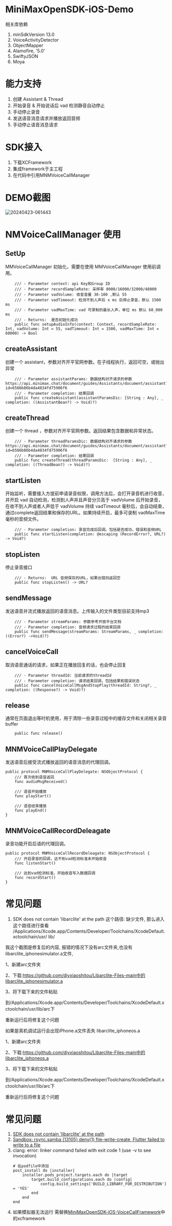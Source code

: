 # MiniMaxOpenSDK-iOS-Demo
相关库依赖
1. minSdkVersion 13.0
2. VoiceActivityDetector
3. ObjectMapper
4. Alamofire, '5.0'
5. SwiftyJSON
6. Moya

# 能力支持
1. 创建 Assistant & Thread
2. 开始录音 & 开始说话后 vad 检测静音自动停止
3. 手动停止录音
4. 发送语音消息请求并播放返回音频
5. 手动停止语音消息请求

# SDK接入
1. 下载XCFramework
2. 集成framework于主工程
3. 在代码中引用MNMVoiceCallManager

# DEMO截图
![20240423-061443](https://github.com/leopardBaozi/MiniMaxOpenSDK-iOS-Demo/assets/167817290/4cc50fda-14f8-4eac-8378-1b525100de48)

# NMVoiceCallManager 使用
## SetUp
MMVoiceCallManager 初始化，需要在使用 MMVoiceCallManager 使用前调用。
```
    /// - Parameter context: api Key和Group ID
    /// - Parameter recordSampleRate: 采样率 8000/16000/32000/48000
    /// - Parameter vadVolume: 收音音量 30-100 ,默认 55
    /// - Parameter vadTimeout: 检测不到人声后 x ms 后停止录音，默认 1500 ms
    /// - Parameter vadMaxTime: vad 可录制的最长人声，单位 ms 默认 60_000 ms
    /// - Returns:  是否初始化成功
    public func setupAudioInfo(context: Context, recordSampleRate: Int, vadVolume: Int = 55, vadTimeout: Int = 1500, vadMaxTime: Int = 60000) -> Bool 
```

## createAssistant
创建一个 assistant，参数对齐开平官网参数。在子线程执行，返回可空，或抛出异常
```
    /// - Parameter assistantParams: 数据结构对齐请求的参数 https://api.minimax.chat/document/guides/Assistants/document/assistant?id=6586b86b4da4834fd75906f6
    /// - Parameter completion: 结果回调
    public func createAssistant(assistantParamsDic: [String : Any], _ completion: ((AssistantBean?) -> Void)?) 
```

## createThread
创建一个 thread ，参数对齐开平官网参数。返回结果包含数据和异常状态。
```
    /// - Parameter threadParamsDic: 数据结构对齐请求的参数 https://api.minimax.chat/document/guides/Assistants/document/assistant?id=6586b86b4da4834fd75906f6
    /// - Parameter completion: 结果回调
    public func createThread(threadParamsDic:  [String : Any], _ completion: ((ThreadBean?) -> Void)?) 
```

## startListen
开始监听，需要接入方提前申请录音权限，调用方法后，会打开录音机进行收音，并开启 vad 自动检测，检测到人声并且声音分贝高于 vadVolume 后开始录音，在收不到人声或者人声低于 vadVolume 持续 vadTimeout 毫秒后，会自动结束，通过complete返回结果和保存的URL。如果持续开启，最多可录制 vadMaxTime 毫秒的音频文件。
```
    /// - Parameter completion: 录音完成后回调。包括是否成功，错误和音频URL
    public func startListen(completion: @escaping (RecordError?, URL?) -> Void?) 
```

## stopListen
停止录音接口
```
    /// - Returns:  URL 音频保存的URL，如果出错则返回空
    public func stopListen() -> URL?
```

## sendMessage
发送语音并流式播放返回的语音消息。上传输入的文件类型目前支持mp3
```
    /// - Parameter streamParams: 参数参考开放平台文档
    /// - Parameter completion: 音频请求过程的结束回调
    public func sendMessage(streamParams: StreamParams, _ completion: ((Error?) ->Void)?) 
```

## cancelVoiceCall
取消语音通话的请求，如果正在播放回复的话，也会停止回复
```
    /// - Parameter threadId: 当前请求的threadId
    /// - Parameter completion: 请求结束回调，包括结果和错误状态
    public func cancelVoiceCallMsgAndStopPlay(threadId: String?, _ completion: ((Response?) -> Void)?)
```

## release
通常在页面退出等时机使用，用于清除一些录音过程中的缓存文件和关闭相关录音buffer
```
    public func release() 
```

## MNMVoiceCallPlayDelegate
发送语音后接受流式播放返回的语音消息的代理回调。
```
public protocol MNMVoiceCallPlayDelegate: NSObjectProtocol {
    /// 首次收到语音返回
    func audioMsgReceived()
    
    /// 语音开始播放
    func playStart()
    
    /// 语音结束播放
    func playEnd()
}
```

## MNMVoiceCallRecordDeleagate
录音功能开启后语的代理回调。
```
public protocol MNMVoiceCallRecordDeleagate: NSObjectProtocol {
    /// 开启录音的回调，达不到vad检测标准未开始收音
    func listenStart()
    
    /// 达到vad检测标准，开始收音写入数据回调
    func recordStart()
}
```
# 常见问题
1. SDK does not contain 'libarclite' at the path
这个路径: 缺少文件, 那么进入这个路径进行查看
/Applications/Xcode.app/Contents/Developer/Toolchains/XcodeDefault.xctoolchain/usr/ 
lib/



我这个截图是修复后的内容, 报错的情况下没有arc文件夹,也没有libarclite_iphonesimulator.a文件,

1、新建arc文件夹

2、下载:https://github.com/diyxiaoshitou/Libarclite-Files-main中的libarclite_iphonesimulator.a

3、将下载下来的文件粘贴

到/Applications/Xcode.app/Contents/Developer/Toolchains/XcodeDefault.xctoolchain/usr/lib/arc下

重新运行后将修复这个问题


如果是真机调试运行会出现iPhone.a文件丢失
libarclite_iphoneos.a

1、新建arc文件夹

2、下载:https://github.com/diyxiaoshitou/Libarclite-Files-main中的libarclite_iphoneos.a

3、将下载下来的文件粘贴

到/Applications/Xcode.app/Contents/Developer/Toolchains/XcodeDefault.xctoolchain/usr/lib/arc下

重新运行后将修复这个问题
 


# 常见问题

1. [SDK does not contain 'libarclite' at the path](https://github.com/yuehuig/libarclite)
2. [Sandbox: rsync.samba (13105) deny(1) file-write-create, Flutter failed to write to a file](https://stackoverflow.com/questions/76590131/error-while-build-ios-app-in-xcode-sandbox-rsync-samba-13105-deny1-file-w)
3. clang: error: linker command failed with exit code 1 (use -v to see invocation)
    ```
    # 在podfile中添加
    post_install do |installer|
        installer.pods_project.targets.each do |target
            target.build_configurations.each do |config|
                config.build_settings['BUILD_LIBRARY_FOR_DISTRIBUTION'] = 'YES'
            end
        end
    end
    ```
4. 如果模拟器无法运行 需替换[MiniMaxOpenSDK-iOS-VoiceCallFramework](https://github.com/minimax-open-platfom/MiniMaxOpenSDK-iOS-VoiceCallFramework)中的xcframework
    


